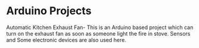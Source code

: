 # Arduino Projects
Automatic Kitchen Exhaust Fan- This is an Arduino based project which can turn on the exhaust fan as soon as someone light the fire in stove. Sensors and Some electronic devices are also used here.   
